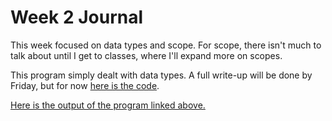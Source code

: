 # Week 2 Journal

This week focused on data types and scope. For scope, there isn't much to talk about until I get to classes, where I'll expand more on scopes.

This program simply dealt with data types. A full write-up will be done by Friday, but for now [here is the code](https://github.com/WillEccles/cpp-seminar/tree/master/Week-2/Code).

[Here is the output of the program linked above.](http://i.imgur.com/LF2fBQX.png)

